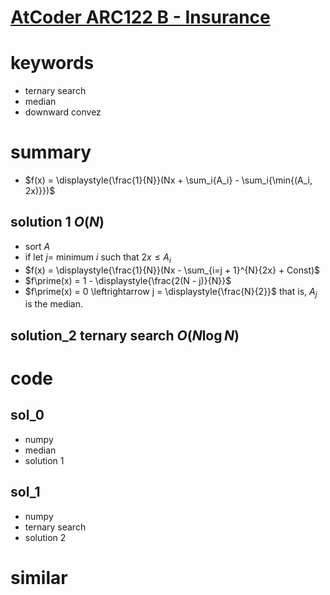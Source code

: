 # [AtCoder ARC122 B - Insurance](https://atcoder.jp/contests/arc122/tasks/arc122_b)



# keywords 
- ternary search
- median 
- downward convez



# summary
- $f(x) = \displaystyle{\frac{1}{N}}(Nx + \sum_i{A_i} - \sum_i{\min{(A_i, 2x)}})$
## solution 1 $O(N)$
- sort $A$
- if let $j =$ minimum $i$ such that $2x \le A_i$
- $f(x) = \displaystyle{\frac{1}{N}}(Nx - \sum_{i=j + 1}^{N}{2x} + Const)$
- $f\prime(x) = 1 - \displaystyle{\frac{2(N - j)}{N}}$ 
- $f\prime(x) = 0 \leftrightarrow j = \displaystyle{\frac{N}{2}}$ that is, $A_j$ is the median. 


## solution_2 ternary search $O(N\log{N})$


# code 
## sol_0
- numpy
- median
- solution 1


## sol_1
- numpy
- ternary search
- solution 2

# similar